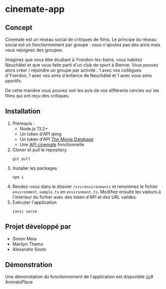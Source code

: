 # cinemate-app
## Concept
Cinemate est un réseau social de critiques de films. Le principe du réseau social est un fonctionnement par groupe : vous n'ajoutez pas des amis mais vous rejoignez des groupes. 

Imaginez que vous être étudiant à Yverdon-les-bains, vous habitez Neuchâtel et que vous faite parti d'un club de sport à Bienne. Vous pouvez alors créer / rejoindre un groupe par activité : 1 avec vos collègues d'Yverdon, 1 avec vos amis d'enfance de Neuchâtel et 1 avec vous amis sportifs.

De cette manière vous pouvez voir les avis de vos différents cercles sur les films qui ont reçu des critiques.

## Installation
1. Prérequis :
   - Node.js 13.2+
   - Un token d'API qimg
   - Un token d'API [The Movie Database](https://developers.themoviedb.org/3/getting-started/introduction)
   - Une [API cinemate](https://github.com/SimonMeia/cinemate-api) fonctionnelle 
2. Cloner et pull le repository
    ```
    git pull
    ```
3. Installer les packages
    ```
    npm i
    ```
4. Rendez-vous dans le dossier `/src/environments` et renommez le fichier `environment.sample.ts` en `environment.ts`. Modifiez ensuite les valeurs à l'interieur du fichier avec des token d'API et des URL valides.
5. Exécuter l'application
    ```
    ionic serve
    ```
## Projet développé par
- Simon Meia
- Marilyn Themo
- Alexandre Souto

## Démonstration
Une démonstation du fonctionnement de l'application est disponible [ici](https://youtu.be/hVU-qQ8D-2E)#   A n i m a l s P l a c e  
 